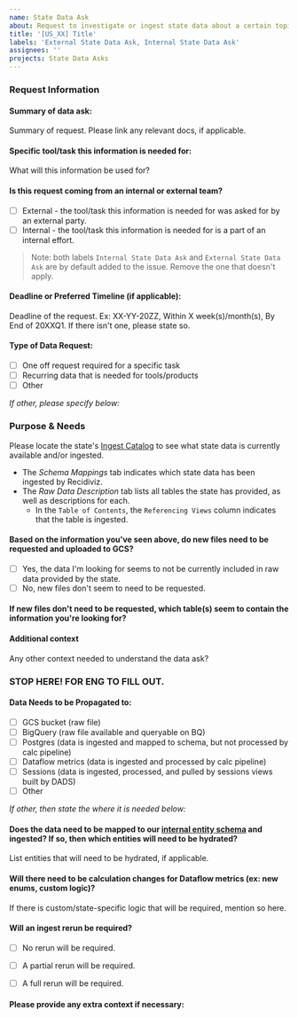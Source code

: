 ```yaml
---
name: State Data Ask
about: Request to investigate or ingest state data about a certain topic.
title: '[US_XX] Title'
labels: 'External State Data Ask, Internal State Data Ask'
assignees: ''
projects: State Data Asks
---
```

### Request Information				
#### Summary of data ask:
Summary of request. Please link any relevant docs, if applicable.

#### Specific tool/task this information is needed for:
What will this information be used for?

#### Is this request coming from an internal or external team?
- [ ] External - the tool/task this information is needed for was asked for by an external party.
- [ ] Internal - the tool/task this information is needed for is a part of an internal effort.

> Note: both labels `Internal State Data Ask` and `External State Data Ask` are by default added to the issue. Remove the one that doesn't apply.

#### Deadline or Preferred Timeline (if applicable):
Deadline of the request. Ex: XX-YY-20ZZ, Within X week(s)/month(s), By End of 20XXQ1. If there isn't one, please state so.

#### Type of Data Request:
- [ ] One off request required for a specific task
- [ ] Recurring data that is needed for tools/products
- [ ] Other

*If other, please specify below:*

### Purpose & Needs
Please locate the state's [Ingest Catalog](https://app.gitbook.com/@recidiviz/s/recidiviz/) to see what state data is currently available and/or ingested.
- The _Schema Mappings_ tab indicates which state data has been ingested by Recidiviz.
- The _Raw Data Description_ tab lists all tables the state has provided, as well as descriptions for each. 
    - In the `Table of Contents`, the `Referencing Views` column indicates that the table is ingested.

#### Based on the information you've seen above, do new files need to be requested and uploaded to GCS?
- [ ] Yes, the data I'm looking for seems to not be currently included in raw data provided by the state.
- [ ] No, new files don't seem to need to be requested.

#### If new files don't need to be requested, which table(s) seem to contain the information you're looking for?

#### Additional context
Any other context needed to understand the data ask?

### STOP HERE! FOR ENG TO FILL OUT.
#### Data Needs to be Propagated to:
- [ ]  GCS bucket (raw file)
- [ ] BigQuery (raw file available and queryable on BQ)
- [ ] Postgres (data is ingested and mapped to schema, but not processed by calc pipeline)
- [ ] Dataflow metrics (data is ingested and processed by calc pipeline)
- [ ] Sessions (data is ingested, processed, and pulled by sessions views built by DADS)
- [ ] Other

*If other, then state the where it is needed below:*

#### Does the data need to be mapped to our [internal entity schema](https://app.gitbook.com/o/-MS0FZPVqDyJ1aem018G/s/-MRvK9sMirb5JcYHAkjo-887967055/schema-catalog/entities) and ingested? If so, then which entities will need to be hydrated?	
List entities that will  need to be hydrated, if applicable.

#### Will there need to be calculation changes for Dataflow metrics (ex: new enums, custom logic)?
If there is custom/state-specific logic that will be required, mention so here.

#### Will an ingest rerun be required?
- [ ] No rerun will be required.
- [ ] A partial rerun will be required.
- [ ] A full rerun will be required.


#### Please provide any extra context if necessary:
